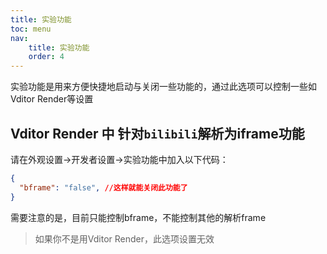 ```yaml
---
title: 实验功能
toc: menu
nav:
    title: 实验功能
    order: 4
---
```


实验功能是用来方便快捷地启动与关闭一些功能的，通过此选项可以控制一些如Vditor Render等设置


## Vditor Render 中 针对`bilibili`解析为iframe功能

请在外观设置->开发者设置->实验功能中加入以下代码：

```json
{
  "bframe": "false", //这样就能关闭此功能了
}
```

需要注意的是，目前只能控制bframe，不能控制其他的解析frame

> 如果你不是用Vditor Render，此选项设置无效